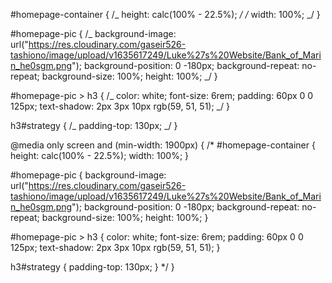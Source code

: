 #homepage-container {
/_ height: calc(100% - 22.5%); _/
/_ width: 100%; _/
}

#homepage-pic {
/_ background-image: url("https://res.cloudinary.com/gaseir526-tashiono/image/upload/v1635617249/Luke%27s%20Website/Bank_of_Marin_he0sgm.png");
background-position: 0 -180px;
background-repeat: no-repeat;
background-size: 100%;
height: 100%; _/
}

#homepage-pic > h3 {
/_ color: white;
font-size: 6rem;
padding: 60px 0 0 125px;
text-shadow: 2px 3px 10px rgb(59, 51, 51); _/
}

h3#strategy {
/_ padding-top: 130px; _/
}

@media only screen and (min-width: 1900px) {
/\* #homepage-container {
height: calc(100% - 22.5%);
width: 100%;
}

#homepage-pic {
background-image: url("https://res.cloudinary.com/gaseir526-tashiono/image/upload/v1635617249/Luke%27s%20Website/Bank_of_Marin_he0sgm.png");
background-position: 0 -180px;
background-repeat: no-repeat;
background-size: 100%;
height: 100%;
}

#homepage-pic > h3 {
color: white;
font-size: 6rem;
padding: 60px 0 0 125px;
text-shadow: 2px 3px 10px rgb(59, 51, 51);
}

h3#strategy {
padding-top: 130px;
} \*/
}
